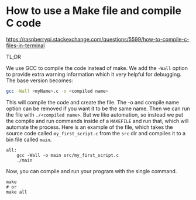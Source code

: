 # How to use a Make file and compile C code

https://raspberrypi.stackexchange.com/questions/5599/how-to-compile-c-files-in-terminal

TL;DR

We use GCC to compile the code instead of make.
We add the `-Wall` option to provide extra warning information which it very helpful for debugging.
The base version becomes:

```bash
gcc -Wall <myName>.c -o <compiled name>
```
This will compile the code and create the file. 
The -o and compile name option can be removed if you want it to be the same name. 
Then we can run the file with `./<compiled name>`.
But we like automation, so instead we put the compile and run commands inside of a `MAKEFILE` and run that, which will automate the process.
Here is an example of the file, which takes the source code called `my_first_script.c` from the `src` dir and compiles it to a bin file called `main`.

```
all:
	gcc -Wall -o main src/my_first_script.c
	./main
```

Now, you can compile and run your program with the single command.

```
make
# or
make all
```
